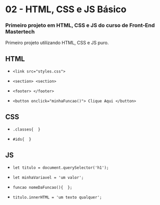 # 02 - HTML, CSS e JS Básico

### Primeiro projeto em HTML, CSS e JS do curso de Front-End Mastertech

Primeiro projeto utilizando HTML, CSS e JS puro.

## HTML

* `<link src="styles.css">`

* `<section> <section>`

* `<footer> </footer>`

* `<button onclick="minhaFuncao()"> Clique Aqui </button>`

## CSS

* `.classes{  }`

* `#ids{  }`

## JS

* `let titulo = document.querySelector('h1');`

* `let minhaVariavel = 'um valor';`

* `funcao nomeDaFuncao(){  };`

* `titulo.innerHTML = 'um texto qualquer';`
